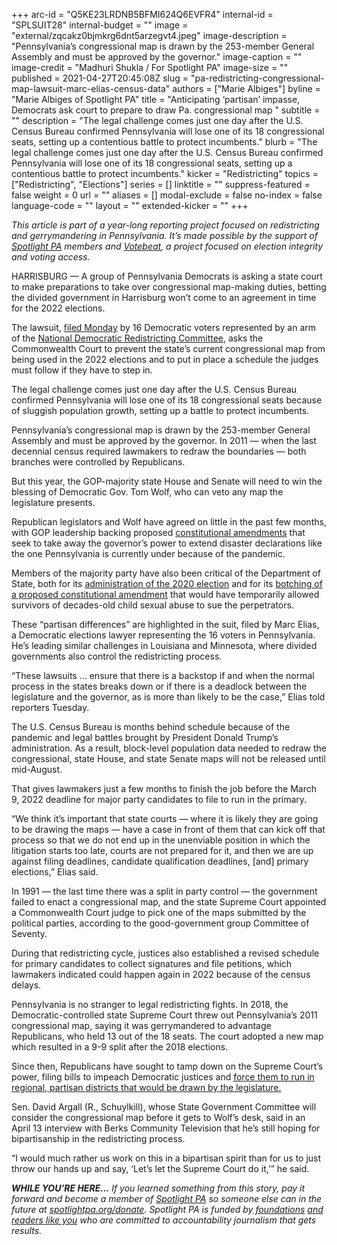 +++
arc-id = "Q5KE23LRDNB5BFMI624Q6EVFR4"
internal-id = "SPLSUIT28"
internal-budget = ""
image = "external/zqcakz0bjmkrg6dnt5arzegvt4.jpeg"
image-description = "Pennsylvania’s congressional map is drawn by the 253-member General Assembly and must be approved by the governor."
image-caption = ""
image-credit = "Madhuri Shukla / For Spotlight PA"
image-size = ""
published = 2021-04-27T20:45:08Z
slug = "pa-redistricting-congressional-map-lawsuit-marc-elias-census-data"
authors = ["Marie Albiges"]
byline = "Marie Albiges of Spotlight PA"
title = "Anticipating ‘partisan’ impasse, Democrats ask court to prepare to draw Pa. congressional map "
subtitle = ""
description = "The legal challenge comes just one day after the U.S. Census Bureau confirmed Pennsylvania will lose one of its 18 congressional seats, setting up a contentious battle to protect incumbents."
blurb = "The legal challenge comes just one day after the U.S. Census Bureau confirmed Pennsylvania will lose one of its 18 congressional seats, setting up a contentious battle to protect incumbents."
kicker = "Redistricting"
topics = ["Redistricting", "Elections"]
series = []
linktitle = ""
suppress-featured = false
weight = 0
url = ""
aliases = []
modal-exclude = false
no-index = false
language-code = ""
layout = ""
extended-kicker = ""
+++

<i>This article is part of a year-long reporting project focused on redistricting and gerrymandering in Pennsylvania. It’s made possible by the support of </i><a href="https://www.spotlightpa.org/"><i>Spotlight PA</i></a><i> members and </i><a href="https://web.archive.org/20201019151248/https://votebeat.org/"><i>Votebeat</i></a><i>, a project focused on election integrity and voting access.</i>

HARRISBURG — A group of Pennsylvania Democrats is asking a state court to make preparations to take over congressional map-making duties, betting the divided government in Harrisburg won’t come to an agreement in time for the 2022 elections.

The lawsuit, <a href="https://static1.squarespace.com/static/606cc152e61b41310e611e23/t/60875a83e10cfc7649f11720/1619483268195/Carter.v.Degraffenreid.pdf">filed Monday</a> by 16 Democratic voters represented by an arm of the <a href="https://redistrictingaction.org/about">National Democratic Redistricting Committee</a>, asks the Commonwealth Court to prevent the state’s current congressional map from being used in the 2022 elections and to put in place a schedule the judges must follow if they have to step in.

The legal challenge comes just one day after the U.S. Census Bureau confirmed Pennsylvania will lose one of its 18 congressional seats because of sluggish population growth, setting up a battle to protect incumbents.

<script src="https://www.spotlightpa.org/embed.js" async></script><div data-spl-embed-version="1" data-spl-src="https://www.spotlightpa.org/embeds/newsletter/"></div>

Pennsylvania’s congressional map is drawn by the 253-member General Assembly and must be approved by the governor. In 2011 — when the last decennial census required lawmakers to redraw the boundaries — both branches were controlled by Republicans.

But this year, the GOP-majority state House and Senate will need to win the blessing of Democratic Gov. Tom Wolf, who can veto any map the legislature presents.

Republican legislators and Wolf have agreed on little in the past few months, with GOP leadership backing proposed <a href="https://www.spotlightpa.org/news/2021/03/pennsylvania-2021-ballot-questions-disaster-declaration-wording/">constitutional amendments</a> that seek to take away the governor’s power to extend disaster declarations like the one Pennsylvania is currently under because of the pandemic.

Members of the majority party have also been critical of the Department of State, both for its <a href="https://www.spotlightpa.org/news/2021/01/pennsylvania-2020-election-hearings-boockvar-republicans-lies-reforms/">administration of the 2020 election</a> and for its <a href="https://www.spotlightpa.org/news/2021/04/pa-clergy-child-sex-abuse-victims-legislation-two-year-window-lawsuit-relief-republican-objections/">botching of a proposed constitutional amendment</a> that would have temporarily allowed survivors of decades-old child sexual abuse to sue the perpetrators.

These “partisan differences” are highlighted in the suit, filed by Marc Elias, a Democratic elections lawyer representing the 16 voters in Pennsylvania. He’s leading similar challenges in Louisiana and Minnesota, where divided governments also control the redistricting process.

“These lawsuits … ensure that there is a backstop if and when the normal process in the states breaks down or if there is a deadlock between the legislature and the governor, as is more than likely to be the case,” Elias told reporters Tuesday.

The U.S. Census Bureau is months behind schedule because of the pandemic and legal battles brought by President Donald Trump’s administration. As a result, block-level population data needed to redraw the congressional, state House, and state Senate maps will not be released until mid-August.

That gives lawmakers just a few months to finish the job before the March 9, 2022 deadline for major party candidates to file to run in the primary.

“We think it’s important that state courts — where it is likely they are going to be drawing the maps — have a case in front of them that can kick off that process so that we do not end up in the unenviable position in which the litigation starts too late, courts are not prepared for it, and then we are up against filing deadlines, candidate qualification deadlines, [and] primary elections,” Elias said.

In 1991 — the last time there was a split in party control — the government failed to enact a congressional map, and the state Supreme Court appointed a Commonwealth Court judge to pick one of the maps submitted by the political parties, according to the good-government group Committee of Seventy.

During that redistricting cycle, justices also established a revised schedule for primary candidates to collect signatures and file petitions, which lawmakers indicated could happen again in 2022 because of the census delays.

<script src="https://www.spotlightpa.org/embed.js" async></script><div data-spl-embed-version="1" data-spl-src="https://www.spotlightpa.org/embeds/donate/?teaser_text=If%20you%20learned%20something%20from%20this%20report%2C%20pay%20it%20forward%20and%20become%20a%20member%20of%20Spotlight%20PA%20so%20someone%20else%20can%20in%20the%20future.&cta_text=CLICK%20TO%20CONTRIBUTE&eyebrow_text=WHILE%20YOU'RE%20HERE..."></div>

Pennsylvania is no stranger to legal redistricting fights. In 2018, the Democratic-controlled state Supreme Court threw out Pennsylvania’s 2011 congressional map, saying it was gerrymandered to advantage Republicans, who held 13 out of the 18 seats. The court adopted a new map which resulted in a 9-9 split after the 2018 elections.

Since then, Republicans have sought to tamp down on the Supreme Court’s power, filing bills to impeach Democratic justices and <a href="https://www.spotlightpa.org/news/2021/01/pennsylvania-judicial-districts-supreme-court-election-2020-rulings-republican-majority/">force them to run in regional, partisan districts that would be drawn by the legislature.</a>

Sen. David Argall (R., Schuylkill), whose State Government Committee will consider the congressional map before it gets to Wolf’s desk, said in an April 13 interview with Berks Community Television that he’s still hoping for bipartisanship in the redistricting process.

“I would much rather us work on this in a bipartisan spirit than for us to just throw our hands up and say, ‘Let’s let the Supreme Court do it,’” he said.

<i><b>WHILE YOU’RE HERE...</b></i><i> If you learned something from this story, pay it forward and become a member of </i><a href="https://www.spotlightpa.org/"><i>Spotlight PA</i></a><i> so someone else can in the future at </i><a href="https://www.spotlightpa.org/donate"><i>spotlightpa.org/donate</i></a><i>. Spotlight PA is funded by</i><a href="https://www.spotlightpa.org/support"><i> foundations</i></a><i> </i><a href="https://www.spotlightpa.org/support"><i>and readers like you</i></a><i> who are committed to accountability journalism that gets results.</i>
